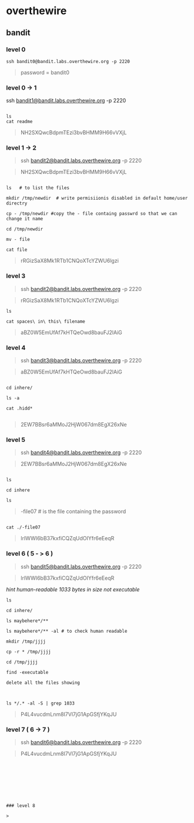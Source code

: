 # overthewire

## bandit

### level 0

```
ssh bandit0@bandit.labs.overthewire.org -p 2220

```

> password = bandit0


### level 0 -> 1

ssh bandit1@bandit.labs.overthewire.org -p 2220

>

```

ls
cat readme

```

> NH2SXQwcBdpmTEzi3bvBHMM9H66vVXjL



### level 1 -> 2

> ssh bandit2@bandit.labs.overthewire.org -p 2220


> NH2SXQwcBdpmTEzi3bvBHMM9H66vVXjL


```

ls   # to list the files 

mkdir /tmp/newdir  # write permisiionis disabled in default home/user directry

cp - /tmp/newdir #copy the - file containg passwrd so that we can change it name

cd /tmp/newdir 

mv - file

cat file

```

> rRGizSaX8Mk1RTb1CNQoXTcYZWU6lgzi

### level 3

> ssh bandit2@bandit.labs.overthewire.org -p 2220

> rRGizSaX8Mk1RTb1CNQoXTcYZWU6lgzi

```
ls

cat spaces\ in\ this\ filename

```

> aBZ0W5EmUfAf7kHTQeOwd8bauFJ2lAiG


### level 4

> ssh bandit3@bandit.labs.overthewire.org -p 2220

> aBZ0W5EmUfAf7kHTQeOwd8bauFJ2lAiG

```

cd inhere/

ls -a

cat .hidd*


```

> 2EW7BBsr6aMMoJ2HjW067dm8EgX26xNe


### level 5

> ssh bandit4@bandit.labs.overthewire.org -p 2220

> 2EW7BBsr6aMMoJ2HjW067dm8EgX26xNe


```

ls 

cd inhere

ls

```
> -file07 # is the file containing the password

``` 

cat ./-file07

``` 

> lrIWWI6bB37kxfiCQZqUdOIYfr6eEeqR

### level 6   ( 5 - > 6 )

> ssh bandit5@bandit.labs.overthewire.org -p 2220

> lrIWWI6bB37kxfiCQZqUdOIYfr6eEeqR

*hint human-readable
1033 bytes in size
not executable*


```
ls

cd inhere/

ls maybehere*/**

ls maybehere*/** -al # to check human readable

mkdir /tmp/jjjj

cp -r * /tmp/jjjj

cd /tmp/jjjj

find -executable

delete all the files showing


```

```

ls */.* -al -S | grep 1033

```

> P4L4vucdmLnm8I7Vl7jG1ApGSfjYKqJU


### level 7  ( 6 -> 7 )

> ssh bandit6@bandit.labs.overthewire.org -p 2220

> P4L4vucdmLnm8I7Vl7jG1ApGSfjYKqJU

```








### level 8 

> 



